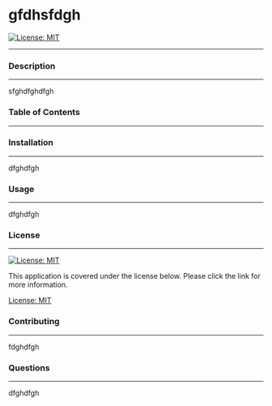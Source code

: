 
# gfdhsfdgh

[![License: MIT](https://img.shields.io/badge/License-MIT-yellow.svg)](https://opensource.org/licenses/MIT)

_____________________________

### Description
_____________________________
sfghdfghdfgh

### Table of Contents
_____________________________


### Installation
_____________________________
dfghdfgh

### Usage
_____________________________
dfghdfgh

### License
_____________________________


[![License: MIT](https://img.shields.io/badge/License-MIT-yellow.svg)](https://opensource.org/licenses/MIT)

This application is covered under the license below.  Please click the link for more information.

[License: MIT](https://opensource.org/licenses/MIT)




### Contributing
_____________________________
fdghdfgh

### Questions
_____________________________
dfghdfgh

